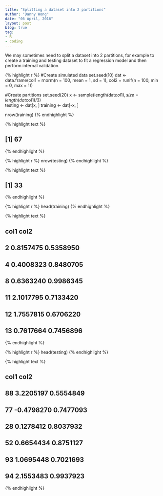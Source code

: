 ```yaml
---
title: "Splitting a dataset into 2 partitions"
author: "Danny Wong"
date: "06 April, 2016"
layout: post
blog: true
tag:
- R
- coding
---
```


We may sometimes need to split a dataset into 2 partitions, for example to create a training and testing dataset to fit a regression model and then perform internal validation.


{% highlight r %}
#Create simulated data
set.seed(10)
dat <- data.frame(col1 = rnorm(n = 100, mean = 1, sd = 1), col2 = runif(n = 100, min = 0, max = 1))

#Create partitions
set.seed(20)
x <- sample(length(dat$col1), size = length(dat$col1)/3)  
testing <- dat[x, ]
training <- dat[-x, ]

nrow(training)
{% endhighlight %}



{% highlight text %}
## [1] 67
{% endhighlight %}



{% highlight r %}
nrow(testing)
{% endhighlight %}



{% highlight text %}
## [1] 33
{% endhighlight %}



{% highlight r %}
head(training)
{% endhighlight %}



{% highlight text %}
##         col1      col2
## 2  0.8157475 0.5358950
## 4  0.4008323 0.8480705
## 8  0.6363240 0.9986345
## 11 2.1017795 0.7133420
## 12 1.7557815 0.6706220
## 13 0.7617664 0.7456896
{% endhighlight %}



{% highlight r %}
head(testing)
{% endhighlight %}



{% highlight text %}
##          col1      col2
## 88  3.2205197 0.5554849
## 77 -0.4798270 0.7477093
## 28  0.1278412 0.8037932
## 52  0.6654434 0.8751127
## 93  1.0695448 0.7021693
## 94  2.1553483 0.9937923
{% endhighlight %}

